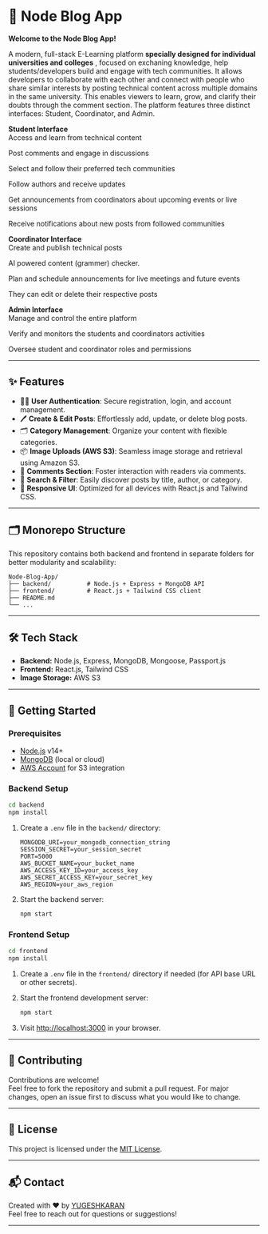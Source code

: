 # 📝 Node Blog App

**Welcome to the Node Blog App!**

A modern, full-stack E-Learning platform **specially designed for individual universities and colleges** ,  focused on exchaning knowledge, help students/developers build and engage with tech communities. It allows developers to collaborate with each other and connect with people who share similar interests by posting technical content across multiple domains in the same university. This enables viewers to learn, grow, and clarify their doubts through the comment section. The platform features three distinct interfaces: Student, Coordinator, and Admin.

**Student Interface** <br>
Access and learn from technical content  <br>

Post comments and engage in discussions  <br>

Select and follow their preferred tech communities  <br>

Follow authors and receive updates  <br>

Get announcements from coordinators about upcoming events or live sessions  <br>

Receive notifications about new posts from followed communities  <br>

**Coordinator Interface**  <br>
Create and publish technical posts  <br>

AI powered content (grammer) checker.  <br>

Plan and schedule announcements for live meetings and future events  <br>

They can edit or delete their respective posts  <br>

**Admin Interface**  <br>
Manage and control the entire platform  <br>

Verify and monitors the students and coordinators activities  <br>

Oversee student and coordinator roles and permissions  <br>

---

## ✨ Features

- 🧑‍💻 **User Authentication**: Secure registration, login, and account management.
- 🖊️ **Create & Edit Posts**: Effortlessly add, update, or delete blog posts.
- 🗂️ **Category Management**: Organize your content with flexible categories.
- 📦 **Image Uploads (AWS S3)**: Seamless image storage and retrieval using Amazon S3.
- 💬 **Comments Section**: Foster interaction with readers via comments.
- 🔎 **Search & Filter**: Easily discover posts by title, author, or category.
- 📱 **Responsive UI**: Optimized for all devices with React.js and Tailwind CSS.

---

## 🗂️ Monorepo Structure

This repository contains both backend and frontend in separate folders for better modularity and scalability:

```
Node-Blog-App/
├── backend/          # Node.js + Express + MongoDB API
├── frontend/         # React.js + Tailwind CSS client
├── README.md
└── ...
```

---

## 🛠️ Tech Stack

- **Backend:** Node.js, Express, MongoDB, Mongoose, Passport.js
- **Frontend:** React.js, Tailwind CSS
- **Image Storage:** AWS S3

---

## 🚀 Getting Started

### Prerequisites

- [Node.js](https://nodejs.org/) v14+
- [MongoDB](https://www.mongodb.com/) (local or cloud)
- [AWS Account](https://aws.amazon.com/) for S3 integration

### Backend Setup

```bash
cd backend
npm install
```

1. Create a `.env` file in the `backend/` directory:
   ```
   MONGODB_URI=your_mongodb_connection_string
   SESSION_SECRET=your_session_secret
   PORT=5000
   AWS_BUCKET_NAME=your_bucket_name
   AWS_ACCESS_KEY_ID=your_access_key
   AWS_SECRET_ACCESS_KEY=your_secret_key
   AWS_REGION=your_aws_region
   ```
2. Start the backend server:
   ```bash
   npm start
   ```

### Frontend Setup

```bash
cd frontend
npm install
```

1. Create a `.env` file in the `frontend/` directory if needed (for API base URL or other secrets).
2. Start the frontend development server:
   ```bash
   npm start
   ```

3. Visit [http://localhost:3000](http://localhost:3000) in your browser.

---

## 🤝 Contributing

Contributions are welcome!  
Feel free to fork the repository and submit a pull request. For major changes, open an issue first to discuss what you would like to change.

---

## 📄 License

This project is licensed under the [MIT License](LICENSE).

---

## 📬 Contact

Created with ❤️ by [YUGESHKARAN](https://github.com/YUGESHKARAN)  
Feel free to reach out for questions or suggestions!

---
